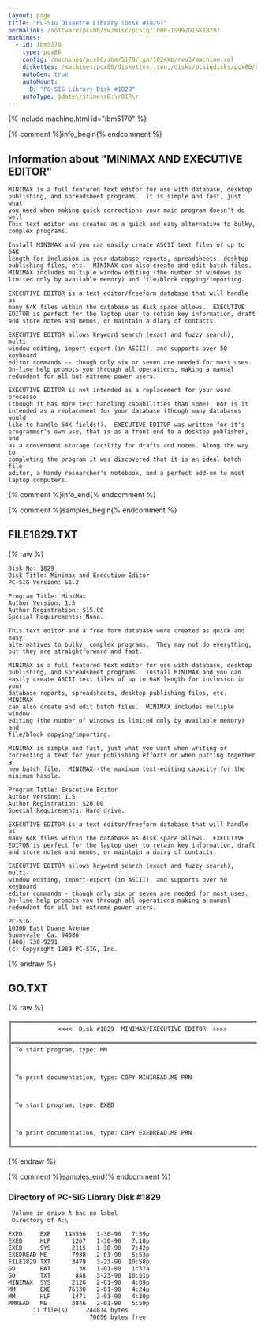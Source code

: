 ```yaml
---
layout: page
title: "PC-SIG Diskette Library (Disk #1829)"
permalink: /software/pcx86/sw/misc/pcsig/1000-1999/DISK1829/
machines:
  - id: ibm5170
    type: pcx86
    config: /machines/pcx86/ibm/5170/cga/1024kb/rev3/machine.xml
    diskettes: /machines/pcx86/diskettes.json,/disks/pcsigdisks/pcx86/diskettes.json
    autoGen: true
    autoMount:
      B: "PC-SIG Library Disk #1829"
    autoType: $date\r$time\rB:\rDIR\r
---
```


{% include machine.html id="ibm5170" %}

{% comment %}info_begin{% endcomment %}

## Information about "MINIMAX AND EXECUTIVE EDITOR"

    MINIMAX is a full featured text editor for use with database, desktop
    publishing, and spreadsheet programs.  It is simple and fast, just what
    you need when making quick corrections your main program doesn't do well
    This text editor was created as a quick and easy alternative to bulky,
    complex programs.
    
    Install MINIMAX and you can easily create ASCII text files of up to 64K
    length for inclusion in your database reports, spreadsheets, desktop
    publishing files, etc.  MINIMAX can also create and edit batch files.
    MINIMAX includes multiple window editing (the number of windows is
    limited only by available memory) and file/block copying/importing.
    
    EXECUTIVE EDITOR is a text editor/freeform database that will handle as
    many 64K files within the database as disk space allows.  EXECUTIVE
    EDITOR is perfect for the laptop user to retain key information, draft
    and store notes and memos, or maintain a diary of contacts.
    
    EXECUTIVE EDITOR allows keyword search (exact and fuzzy search), multi-
    window editing, import-export (in ASCII), and supports over 50 keyboard
    editor commands -- though only six or seven are needed for most uses.
    On-line help prompts you through all operations, making a manual
    redundant for all but extreme power users.
    
    EXECUTIVE EDITOR is not intended as a replacement for your word processo
    (though it has more text handling capabilities than some), nor is it
    intended as a replacement for your database (though many databases would
    like to handle 64K fields!).  EXECUTIVE EDITOR was written for it's
    programmer's own use, that is as a front end to a desktop publisher, and
    as a convenient storage facility for drafts and notes. Along the way to
    completing the program it was discovered that it is an ideal batch file
    editor, a handy researcher's notebook, and a perfect add-on to most
    laptop computers.
{% comment %}info_end{% endcomment %}

{% comment %}samples_begin{% endcomment %}

## FILE1829.TXT

{% raw %}
```
Disk No: 1829                                                           
Disk Title: Minimax and Executive Editor                                
PC-SIG Version: S1.2                                                    
                                                                        
Program Title: MiniMax                                                  
Author Version: 1.5                                                     
Author Registration: $15.00                                             
Special Requirements: None.                                             
                                                                        
This text editor and a free form database were created as quick and easy
alternatives to bulky, complex programs.  They may not do everything,   
but they are straightforward and fast.                                  
                                                                        
MINIMAX is a full featured text editor for use with database, desktop   
publishing, and spreadsheet programs.  Install MINIMAX and you can      
easily create ASCII text files of up to 64K length for inclusion in your
database reports, spreadsheets, desktop publishing files, etc.  MINIMAX 
can also create and edit batch files.  MINIMAX includes multiple window 
editing (the number of windows is limited only by available memory) and 
file/block copying/importing.                                           
                                                                        
MINIMAX is simple and fast, just what you want when writing or          
correcting a text for your publishing efforts or when putting together a
new batch file.  MINIMAX--the maximum text-editing capacity for the     
minimum hassle.                                                         
                                                                        
Program Title: Executive Editor                                         
Author Version: 1.5                                                     
Author Registration: $20.00                                             
Special Requirements: Hard drive.                                       
                                                                        
EXECUTIVE EDITOR is a text editor/freeform database that will handle as 
many 64K files within the database as disk space allows.  EXECUTIVE     
EDITOR is perfect for the laptop user to retain key information, draft  
and store notes and memos, or maintain a dairy of contacts.             
                                                                        
EXECUTIVE EDITOR allows keyword search (exact and fuzzy search), multi- 
window editing, import-export (in ASCII), and supports over 50 keyboard 
editor commands - though only six or seven are needed for most uses.    
On-line help prompts you through all operations making a manual         
redundant for all but extreme power users.                              
                                                                        
PC-SIG                                                                  
1030D East Duane Avenue                                                 
Sunnyvale  Ca. 94086                                                    
(408) 730-9291                                                          
(c) Copyright 1989 PC-SIG, Inc.                                         
```
{% endraw %}

## GO.TXT

{% raw %}
```
╔═════════════════════════════════════════════════════════════════════════╗
║             <<<<  Disk #1829  MINIMAX/EXECUTIVE EDITOR  >>>>            ║
╠═════════════════════════════════════════════════════════════════════════╣
║ To start program, type: MM                                              ║
║                                                                         ║
║ To print documentation, type: COPY MINIREAD.ME PRN                      ║
║                                                                         ║
║ To start program, type: EXED                                            ║
║                                                                         ║
║ To print documentation, type: COPY EXEDREAD.ME PRN                      ║
╚═════════════════════════════════════════════════════════════════════════╝
```
{% endraw %}

{% comment %}samples_end{% endcomment %}

### Directory of PC-SIG Library Disk #1829

     Volume in drive A has no label
     Directory of A:\

    EXED     EXE    145556   1-30-90   7:39p
    EXED     HLP      1267   1-30-90   7:18p
    EXED     SYS      2115   1-30-90   7:42p
    EXEDREAD ME       7938   2-01-90   5:53p
    FILE1829 TXT      3479   3-23-90  10:58p
    GO       BAT        38   1-01-80   1:37a
    GO       TXT       848   3-23-90  10:51p
    MINIMAX  SYS      2126   2-01-90   4:09p
    MM       EXE     76130   2-01-90   4:24p
    MM       HLP      1471   2-01-90   4:30p
    MMREAD   ME       3846   2-01-90   5:59p
           11 file(s)     244814 bytes
                           70656 bytes free
